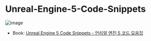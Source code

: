 # Unreal-Engine-5-Code-Snippets

![image](https://github.com/ubuntunux/Unreal-Engine-5-Code-Snippets/assets/16193695/f72e89cc-d849-4020-b2c0-52674d487726)

- Book: [Unreal Engine 5 Code Snippets - 언리얼 엔진 5 코드 모음집](https://github.com/ubuntunux/Unreal-Engine-5-Code-Snippets/tree/main/docs/README.md)
